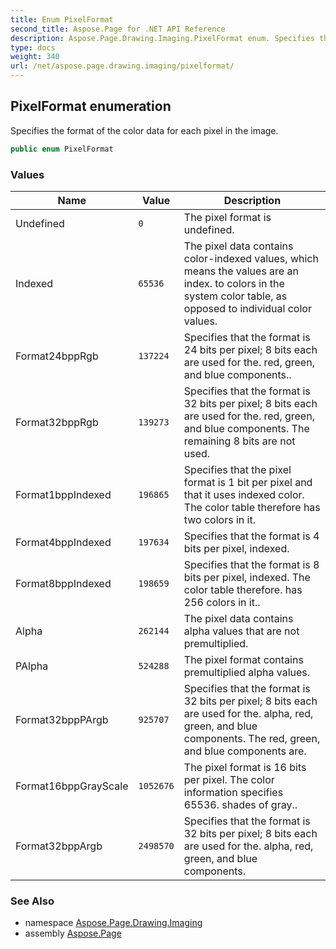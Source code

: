 ```yaml
---
title: Enum PixelFormat
second_title: Aspose.Page for .NET API Reference
description: Aspose.Page.Drawing.Imaging.PixelFormat enum. Specifies the format of the color data for each pixel in the image
type: docs
weight: 340
url: /net/aspose.page.drawing.imaging/pixelformat/
---
```

## PixelFormat enumeration

Specifies the format of the color data for each pixel in the image.

```csharp
public enum PixelFormat
```

### Values

| Name | Value | Description |
| --- | --- | --- |
| Undefined | `0` | The pixel format is undefined. |
| Indexed | `65536` | The pixel data contains color-indexed values, which means the values are an index. to colors in the system color table, as opposed to individual color values. |
| Format24bppRgb | `137224` | Specifies that the format is 24 bits per pixel; 8 bits each are used for the. red, green, and blue components.. |
| Format32bppRgb | `139273` | Specifies that the format is 32 bits per pixel; 8 bits each are used for the. red, green, and blue components. The remaining 8 bits are not used. |
| Format1bppIndexed | `196865` | Specifies that the pixel format is 1 bit per pixel and that it uses indexed color. The color table therefore has two colors in it. |
| Format4bppIndexed | `197634` | Specifies that the format is 4 bits per pixel, indexed. |
| Format8bppIndexed | `198659` | Specifies that the format is 8 bits per pixel, indexed. The color table therefore. has 256 colors in it.. |
| Alpha | `262144` | The pixel data contains alpha values that are not premultiplied. |
| PAlpha | `524288` | The pixel format contains premultiplied alpha values. |
| Format32bppPArgb | `925707` | Specifies that the format is 32 bits per pixel; 8 bits each are used for the. alpha, red, green, and blue components. The red, green, and blue components are. |
| Format16bppGrayScale | `1052676` | The pixel format is 16 bits per pixel. The color information specifies 65536. shades of gray.. |
| Format32bppArgb | `2498570` | Specifies that the format is 32 bits per pixel; 8 bits each are used for the. alpha, red, green, and blue components. |

### See Also

* namespace [Aspose.Page.Drawing.Imaging](../../aspose.page.drawing.imaging/)
* assembly [Aspose.Page](../../)


